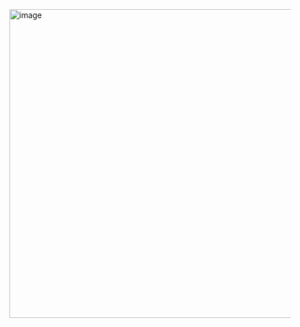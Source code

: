 <img width="1463" height="553" alt="image" src="https://github.com/user-attachments/assets/281b9808-5be5-449d-8d38-07aca4658502" />
